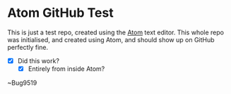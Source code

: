 # Atom GitHub Test

This is just a test repo, created using the [Atom](https://atom.io) text editor.
This whole repo was initialised, and created using Atom, and should show up on GitHub perfectly fine.

- [X] Did this work?
  - [X] Entirely from inside Atom?

~Bug9519
